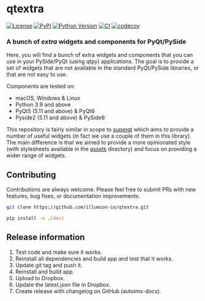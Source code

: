 # qtextra

[![License](https://img.shields.io/pypi/l/qtextra.svg?color=green)](https://github.com/lukasz-migas/qtextra/raw/main/LICENSE)
[![PyPI](https://img.shields.io/pypi/v/qtextra.svg?color=green)](https://pypi.org/project/qtextra)
[![Python Version](https://img.shields.io/pypi/pyversions/qtextra.svg?color=green)](https://python.org)
[![CI](https://github.com/illumion-io/qtextra/actions/workflows/ci.yml/badge.svg)](https://github.com/lukasz-migas/qtextra/actions/workflows/test_and_deploy.yml)
[![codecov](https://codecov.io/gh/lukasz-migas/qtextra/branch/main/graph/badge.svg)](https://codecov.io/gh/lukasz-migas/qtextra)

### A bunch of *extra* widgets and components for PyQt/PySide

Here, you will find a bunch of extra widgets and components that you can use in your PySide/PyQt (using qtpy) applications.
The goal is to provide a set of widgets that are not available in the standard PyQt/PySide libraries, or that are not easy to use.

Components are tested on:

- macOS, Windows & Linux
- Python 3.9 and above
- PyQt5 (5.11 and above) & PyQt6
- Pyside2 (5.11 and above) & PySide6


This repository is fairly similar in scope to [superqt](https://github.com/pyapp-kit/superqt) which aims to provide a number of useful 
widgets (in fact we use a couple of them in this library). The main difference is that we aimed to provide a more opinionated 
style (with stylesheets available in the [assets](src/qtextra/assets/stylesheets) directory) and focus on providing a wider
range of widgets.

## Contributing

Contributions are always welcome. Please feel free to submit PRs with new features, bug fixes, or documentation improvements.

```bash
git clone https://github.com/illumion-io/qtextra.git

pip install -e .[dev]
```


## Release information

1. Test code and make sure it works.
2. Reinstall all dependencies and build app and test that it works.
3. Update git tag and push it.
4. Reinstall and build app.
5. Upload to Dropbox.
6. Update the latest.json file in Dropbox.
7. Create release with changelog on GitHub (autoims-docs).